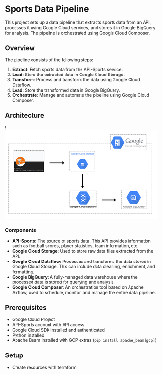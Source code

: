 # Sports Data Pipeline

This project sets up a data pipeline that extracts sports data from an API, processes it using Google Cloud services, and stores it in Google BigQuery for analysis. The pipeline is orchestrated using Google Cloud Composer.

## Overview

The pipeline consists of the following steps:

1. **Extract**: Fetch sports data from the API-Sports service.
2. **Load**: Store the extracted data in Google Cloud Storage.
3. **Transform**: Process and transform the data using Google Cloud Dataflow.
4. **Load**: Store the transformed data in Google BigQuery.
5. **Orchestrate**: Manage and automate the pipeline using Google Cloud Composer.

## Architecture

!![Data Pipeline Architecture](image.png)

### Components

- **API-Sports**: The source of sports data. This API provides information such as football scores, player statistics, team information, etc.
- **Google Cloud Storage**: Used to store raw data files extracted from the API.
- **Google Cloud Dataflow**: Processes and transforms the data stored in Google Cloud Storage. This can include data cleaning, enrichment, and formatting.
- **Google BigQuery**: A fully-managed data warehouse where the processed data is stored for querying and analysis.
- **Google Cloud Composer**: An orchestration tool based on Apache Airflow, used to schedule, monitor, and manage the entire data pipeline.

## Prerequisites

- Google Cloud Project
- API-Sports account with API access
- Google Cloud SDK installed and authenticated
- Python installed
- Apache Beam installed with GCP extras (`pip install apache_beam[gcp]`)

## Setup
- Create resources with terraform
